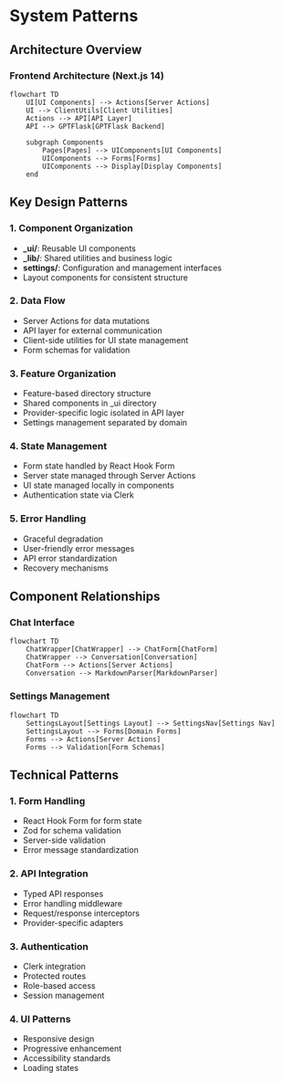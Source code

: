 # System Patterns

## Architecture Overview

### Frontend Architecture (Next.js 14)

```mermaid
flowchart TD
    UI[UI Components] --> Actions[Server Actions]
    UI --> ClientUtils[Client Utilities]
    Actions --> API[API Layer]
    API --> GPTFlask[GPTFlask Backend]

    subgraph Components
        Pages[Pages] --> UIComponents[UI Components]
        UIComponents --> Forms[Forms]
        UIComponents --> Display[Display Components]
    end
```

## Key Design Patterns

### 1. Component Organization

- **\_ui/**: Reusable UI components
- **\_lib/**: Shared utilities and business logic
- **settings/**: Configuration and management interfaces
- Layout components for consistent structure

### 2. Data Flow

- Server Actions for data mutations
- API layer for external communication
- Client-side utilities for UI state management
- Form schemas for validation

### 3. Feature Organization

- Feature-based directory structure
- Shared components in \_ui directory
- Provider-specific logic isolated in API layer
- Settings management separated by domain

### 4. State Management

- Form state handled by React Hook Form
- Server state managed through Server Actions
- UI state managed locally in components
- Authentication state via Clerk

### 5. Error Handling

- Graceful degradation
- User-friendly error messages
- API error standardization
- Recovery mechanisms

## Component Relationships

### Chat Interface

```mermaid
flowchart TD
    ChatWrapper[ChatWrapper] --> ChatForm[ChatForm]
    ChatWrapper --> Conversation[Conversation]
    ChatForm --> Actions[Server Actions]
    Conversation --> MarkdownParser[MarkdownParser]
```

### Settings Management

```mermaid
flowchart TD
    SettingsLayout[Settings Layout] --> SettingsNav[Settings Nav]
    SettingsLayout --> Forms[Domain Forms]
    Forms --> Actions[Server Actions]
    Forms --> Validation[Form Schemas]
```

## Technical Patterns

### 1. Form Handling

- React Hook Form for form state
- Zod for schema validation
- Server-side validation
- Error message standardization

### 2. API Integration

- Typed API responses
- Error handling middleware
- Request/response interceptors
- Provider-specific adapters

### 3. Authentication

- Clerk integration
- Protected routes
- Role-based access
- Session management

### 4. UI Patterns

- Responsive design
- Progressive enhancement
- Accessibility standards
- Loading states

